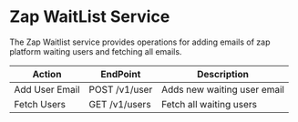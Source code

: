 # Zap WaitList Service

The Zap Waitlist service provides operations for adding emails of zap platform waiting users and fetching all emails.

| Action         | EndPoint      | Description                 |
| -------------- | ------------- | --------------------------- |
| Add User Email | POST /v1/user | Adds new waiting user email |
| Fetch Users    | GET /v1/users | Fetch all waiting users     |
